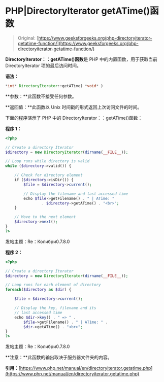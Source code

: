 # PHP|DirectoryIterator getATime()函数

> Original: [https://www.geeksforgeeks.org/php-directoryiterator-getatime-function/](https://www.geeksforgeeks.org/php-directoryiterator-getatime-function/)

**DirectoryIterator：：getATime()函数**是 PHP 中的内置函数，用于获取当前 DirectoryIterator 项的最后访问时间。

**语法：**

```php
*int* DirectoryIterator::getATime( *void* )
```

**参数：**此函数不接受任何参数。

**返回值：**此函数以 Unix 时间戳的形式返回上次访问文件的时间。

下面的程序演示了 PHP 中的 DirectoryIterator：：getATime()函数：

**程序 1：**

```php
<?php

// Create a directory Iterator
$directory = new DirectoryIterator(dirname(__FILE__));

// Loop runs while directory is valid
while ($directory->valid()) {

    // Check for directory element
    if ($directory->isDir()) {
        $file = $directory->current();

        // Display the filename and last accessed time
        echo $file->getFilename() . " | ATime: "
                . $directory->getATime() . "<br>";
    }

    // Move to the next element
    $directory->next();
}
?>
```

发帖主题：Re：Колибри0.7.8.0

**程序 2：**

```php
<?php

// Create a directory Iterator
$directory = new DirectoryIterator(dirname(__FILE__));

// Loop runs for each element of directory
foreach($directory as $dir) {

    $file = $directory->current();

    // Display the key, filename and its
    // last accessed time
    echo $dir->key() . " => " . 
        $file->getFilename() . " | ATime: " .
        $dir->getATime() . "<br>";
}
?> 
```

发帖主题：Re：Колибри0.7.8.0

**注意：**此函数的输出取决于服务器文件夹的内容。

**引用：**[https://www.php.net/manual/en/directoryiterator.getatime.php](https://www.php.net/manual/en/directoryiterator.getatime.php)